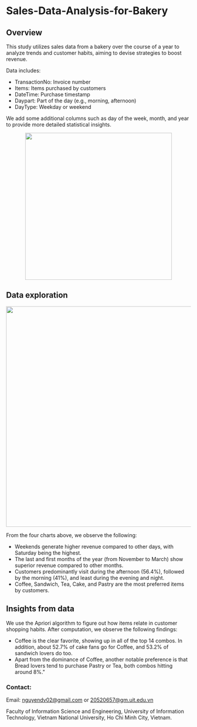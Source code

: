 # Sales-Data-Analysis-for-Bakery

## Overview
This study utilizes sales data from a bakery over the course of a year to analyze trends and customer habits, aiming to devise strategies to boost revenue.

Data includes:
- TransactionNo: Invoice number
- Items: Items purchased by customers
- DateTime: Purchase timestamp
- Daypart: Part of the day (e.g., morning, afternoon)
- DayType: Weekday or weekend

We add some additional columns such as day of the week, month, and year to provide more detailed statistical insights.

<p align="center">
  <img src="[https://github.com/nguyendv02/Sales-Data-Analysis-for-Bakery/assets/137906492/2af70dce-9868-4a1e-9d07-821771a154c2](https://github.com/nguyendv02/Sales-Data-Analysis-for-Bakery/assets/137906492/d0f7c949-07be-4266-a339-a31f470b56be)" width="400">
</p>

## Data exploration

<p align="center">
  <img src="https://github.com/nguyendv02/Sales-Data-Analysis-for-Bakery/assets/137906492/2af70dce-9868-4a1e-9d07-821771a154c2" width="600">
</p>

From the four charts above, we observe the following:
- Weekends generate higher revenue compared to other days, with Saturday being the highest.
- The last and first months of the year (from November to March) show superior revenue compared to other months.
- Customers predominantly visit during the afternoon (56.4%), followed by the morning (41%), and least during the evening and night.
- Coffee, Sandwich, Tea, Cake, and Pastry are the most preferred items by customers.

## Insights from data

We use the Apriori algorithm to figure out how items relate in customer shopping habits. After computation, we observe the following findings:
- Coffee is the clear favorite, showing up in all of the top 14 combos. In addition, about 52.7% of cake fans go for Coffee, and 53.2% of sandwich lovers do too.
- Apart from the dominance of Coffee, another notable preference is that Bread lovers tend to purchase Pastry or Tea, both combos hitting around 8%."

### Contact:
Email: nguyendv02@gmail.com or 20520657@gm.uit.edu.vn

Faculty of Information Science and Engineering, University of Information Technology, Vietnam National University, Ho Chi Minh City, Vietnam.
